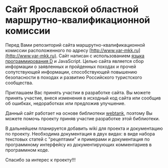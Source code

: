 # Сайт Ярославской областной маршрутно-квалификационной комиссии

Перед Вами репозиторий сайта маршрутно-квалификационной комиссии расположенного по адресу [http://www.yar-mkk.ru](http://www.yar-mkk.ru). Сайт написан с использованием [языка программирования D](http://dlang.org) и JavaScript. Целью сайта является сбор информации о заявленных и пройденных походах и прочей сопутствующей информации, способствующей повышению безопасности в походах и развитию Российского туристского сообщества.

Приглашаем Вас принять участии в разработке сайта. Вы можете принять участие, внеся изменения в исходный код сайта или сообщив об ошибках, недоработках или предложив улучшение.

Данный сайт работает на основе библиотеки [webtank](http://bitbucket.org/uranuz/webtank), поэтому Вы можете помочь проекту приняв участие разработке этой библиотеки.

В дальнейшем планируется добавить wiki для проекта и документацию по проекту. Необходима документация в двух видах: в виде набора текстовых статей с "рецептами" и примерами и документация по программному интерфейсу из документирующих комментариев в программном коде.

Спасибо за интерес к проекту!!!